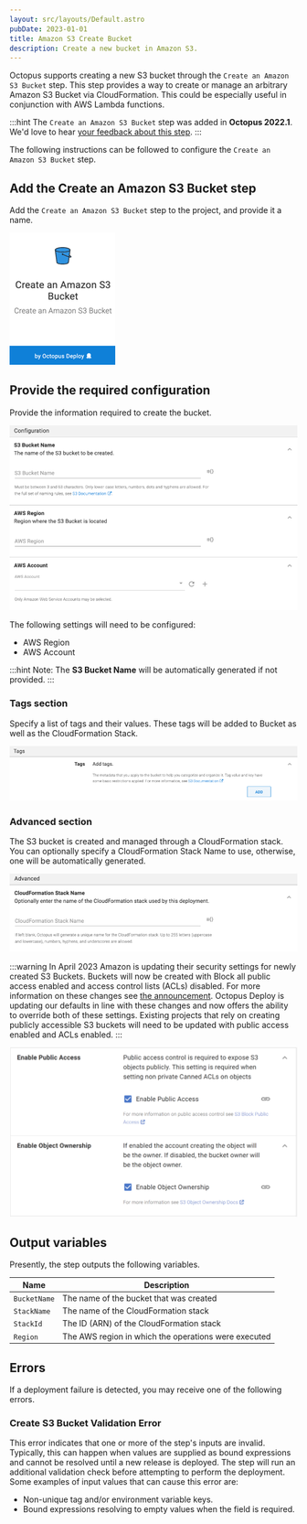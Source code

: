 ```yaml
---
layout: src/layouts/Default.astro
pubDate: 2023-01-01
title: Amazon S3 Create Bucket
description: Create a new bucket in Amazon S3.
---
```


Octopus supports creating a new S3 bucket through the `Create an Amazon S3 Bucket` step.
This step provides a way to create or manage an arbitrary Amazon S3 Bucket via CloudFormation. This could be especially useful in conjunction with AWS Lambda functions.

:::hint
The `Create an Amazon S3 Bucket` step was added in **Octopus 2022.1**. We'd love to hear [your feedback about this step](https://octopusdeploy.typeform.com/to/KwQXY2zv).
:::

The following instructions can be followed to configure the `Create an Amazon S3 Bucket` step.

## Add the Create an Amazon S3 Bucket step

Add the `Create an Amazon S3 Bucket` step to the project, and provide it a name.

![Create an Amazon S3 Bucket Step](images/create-an-amazon-s3-bucket-step.png "width=500")

## Provide the required configuration

Provide the information required to create the bucket.

![Create an Amazon S3 Bucket Configuration section](images/configuration-section.png "width=500")

The following settings will need to be configured:

* AWS Region
* AWS Account

:::hint
Note: The **S3 Bucket Name** will be automatically generated if not provided.
:::

### Tags section

Specify a list of tags and their values. These tags will be added to Bucket as well as the CloudFormation Stack.

![Create an Amazon S3 Bucket Tags section](images/tags-section.png "width=500")

### Advanced section

The S3 bucket is created and managed through a CloudFormation stack. You can optionally specify a CloudFormation Stack Name to use, otherwise, one will be automatically generated.

![Create an Amazon S3 Bucket Advanced section](images/advanced-section.png "width=500")

:::warning
In April 2023 Amazon is updating their security settings for newly created S3 Buckets. Buckets will now be created with Block all public access enabled and access control lists (ACLs) disabled. For more information on these changes see [the announcement](https://aws.amazon.com/blogs/aws/heads-up-amazon-s3-security-changes-are-coming-in-april-of-2023/). Octopus Deploy is updating our defaults in line with these changes and now offers the ability to override both of these settings. Existing projects that rely on creating publicly accessible S3 buckets will need to be updated with public access enabled and ACLs enabled.
:::

![Create an Amazon S3 Bucket Advanced Security section](images/advanced-section-security.png "width=500")


## Output variables

Presently, the step outputs the following variables.

| Name        | Description |
| ------------| ----------- |
|`BucketName` | The name of the bucket that was created  |
|`StackName`  | The name of the CloudFormation stack     |
|`StackId`    | The ID (ARN) of the CloudFormation stack |
|`Region`     | The AWS region in which the operations were executed |

## Errors

If a deployment failure is detected, you may receive one of the following errors.

### Create S3 Bucket Validation Error

This error indicates that one or more of the step's inputs are invalid. Typically, this can happen when values are supplied as bound expressions and cannot be resolved until a new release is deployed. The step will run an additional validation check before attempting to perform the deployment. Some examples of input values that can cause this error are:
* Non-unique tag and/or environment variable keys.
* Bound expressions resolving to empty values when the field is required.